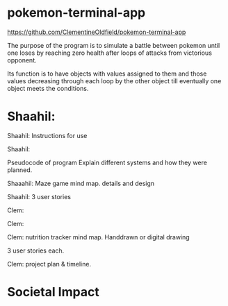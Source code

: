 # pokemon-terminal-app
<!-- 
A link to your GitHub repository
Ensure the repository (repo) is accessible by your Educators -->
https://github.com/ClementineOldfield/pokemon-terminal-app


<!-- Description of the app, including:
Purpose -->
The purpose of the program is to simulate a battle between pokemon until one loses by reaching zero health after loops of attacks from victorious opponent. 
<!-- Functionality -->
Its function is to have objects with values assigned to them and those values decreasing through each loop by the other object till eventually one object meets the conditions. 
<!-- Instructions for use -->
Shaahil: 
=======

Shaahil: Instructions for use

<!-- Screenshots -->
Shaahil: 
<!-- Details of design & planning process including, -->
Pseudocode of program 
Explain different systems and how they were planned. 
<!-- Evidence of app idea brainstorming sessions -->
Shaaahil: Maze game mind map. details and design 
<!-- app User/Workflow diagram -->
Shaahil: 3 user stories
<!-- Project plan & timeline -->
Clem:
<!-- Screenshots of Trello board(s) -->
Clem: 


<!-- Evidence of app idea brainstorming sessions -->

Clem: nutrition tracker mind map. Handdrawn or digital drawing


<!-- app User/Workflow diagram -->

3 user stories each. 

<!-- Project plan & timeline -->

Clem: project plan & timeline. 


<!-- Screenshots of Trello board(s) -->


Societal Impact
===============
